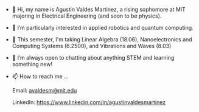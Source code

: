 - 👋 Hi, my name is Agustin Valdes Martinez, a rising sophomore at MIT majoring in Electrical Engineering (and soon to be physics).
- 👀 I’m particularly interested in applied robotics and quantum computing.
- 🌱 This semester, I'm taking Linear Algebra (18.06), Nanoelectronics and Computing Systems (6.2500), and Vibrations and Waves (8.03)
- 💞️ I’m always open to chatting about anything STEM and learning something new!
- 📫 How to reach me ...

  Email: avaldesm@mit.edu
  
  LinkedIn: https://www.linkedin.com/in/agustinvaldesmartinez

<!---
AgustinValdes/AgustinValdes is a ✨ special ✨ repository because its `README.md` (this file) appears on your GitHub profile.
You can click the Preview link to take a look at your changes.
--->
